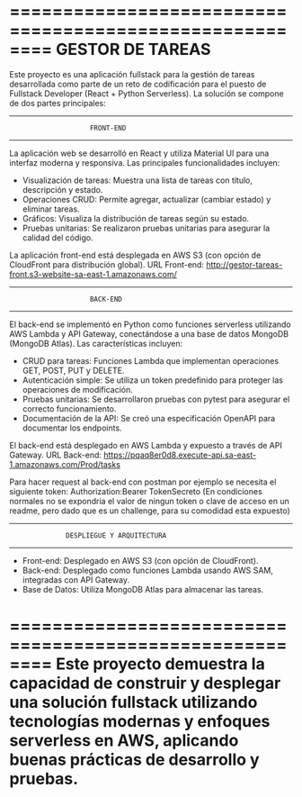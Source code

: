 ========================================================
                        GESTOR DE TAREAS
========================================================

Este proyecto es una aplicación fullstack para la gestión de tareas desarrollada
como parte de un reto de codificación para el puesto de Fullstack Developer
(React + Python Serverless). La solución se compone de dos partes principales:

--------------------------------------------------------
                        FRONT-END
--------------------------------------------------------
La aplicación web se desarrolló en React y utiliza Material UI para una
interfaz moderna y responsiva. Las principales funcionalidades incluyen:
  - Visualización de tareas: Muestra una lista de tareas con título, descripción y estado.
  - Operaciones CRUD: Permite agregar, actualizar (cambiar estado) y eliminar tareas.
  - Gráficos: Visualiza la distribución de tareas según su estado.
  - Pruebas unitarias: Se realizaron pruebas unitarias para asegurar la calidad del código.

La aplicación front-end está desplegada en AWS S3 (con opción de CloudFront para distribución global).
URL Front-end: http://gestor-tareas-front.s3-website-sa-east-1.amazonaws.com/

--------------------------------------------------------
                        BACK-END
--------------------------------------------------------
El back-end se implementó en Python como funciones serverless utilizando AWS Lambda
y API Gateway, conectándose a una base de datos MongoDB (MongoDB Atlas). Las características incluyen:
  - CRUD para tareas: Funciones Lambda que implementan operaciones GET, POST, PUT y DELETE.
  - Autenticación simple: Se utiliza un token predefinido para proteger las operaciones de modificación.
  - Pruebas unitarias: Se desarrollaron pruebas con pytest para asegurar el correcto funcionamiento.
  - Documentación de la API: Se creó una especificación OpenAPI para documentar los endpoints.

El back-end está desplegado en AWS Lambda y expuesto a través de API Gateway.
URL Back-end: https://pqaq8er0d8.execute-api.sa-east-1.amazonaws.com/Prod/tasks

Para hacer request al back-end con postman por ejemplo se necesita el siguiente token:
Authorization:Bearer TokenSecreto
(En condiciones normales no se expondria el valor de ningun token o clave de acceso en un readme, pero dado que es un challenge, para su comodidad esta expuesto)

--------------------------------------------------------
                  DESPLIEGUE Y ARQUITECTURA
--------------------------------------------------------
- Front-end: Desplegado en AWS S3 (con opción de CloudFront).
- Back-end: Desplegado como funciones Lambda usando AWS SAM, integradas con API Gateway.
- Base de Datos: Utiliza MongoDB Atlas para almacenar las tareas.

========================================================
Este proyecto demuestra la capacidad de construir y desplegar una solución fullstack
utilizando tecnologías modernas y enfoques serverless en AWS, aplicando buenas prácticas
de desarrollo y pruebas.
========================================================
